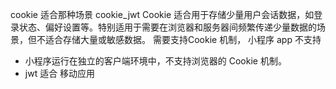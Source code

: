 cookie 适合那种场景 cookie_jwt
Cookie 适合用于存储少量用户会话数据，如登录状态、偏好设置等。特别适用于需要在浏览器和服务器间频繁传递少量数据的场景，但不适合存储大量或敏感数据。
需要支持Cookie 机制， 小程序 app 不支持
- 小程序运行在独立的客户端环境中，不支持浏览器的 Cookie 机制。
- jwt 适合 移动应用 